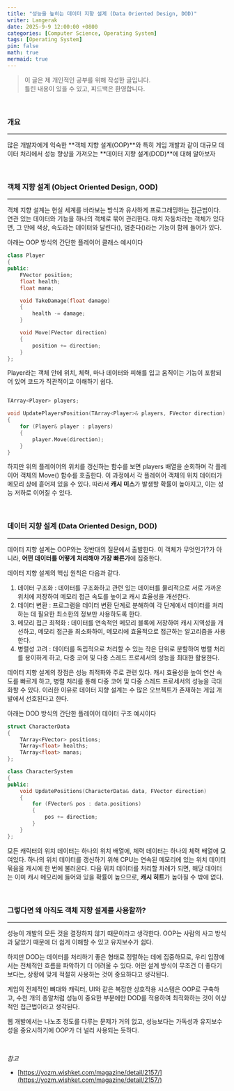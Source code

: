 ```yaml
---
title: "성능을 높히는 데이터 지향 설계 (Data Oriented Design, DOD)"
writer: Langerak
date: 2025-9-9 12:00:00 +0800
categories: [Computer Science, Operating System]
tags: [Operating System]
pin: false
math: true
mermaid: true
---
```


> 이 글은 제 개인적인 공부를 위해 작성한 글입니다.   
> 틀린 내용이 있을 수 있고, 피드백은 환영합니다.

<br/>

### 개요

---

많은 개발자에게 익숙한 **객체 지향 설계(OOP)**와 특히 게임 개발과 같이 대규모 데이터 처리에서 성능 향상을 가져오는 **데이터 지향 설계(DOD)**에 대해 알아보자

<br/>


### 객체 지향 설계 (Object Oriented Design, OOD)

---

객체 지향 설계는 현실 세계를 바라보는 방식과 유사하게 프로그래밍하는 접근법이다.
연관 있는 데이터와 기능을 하나의 객체로 묶어 관리한다.
마치 자동차라는 객체가 있다면, 그 안에 색상, 속도라는 데이터와 달린다(), 멈춘다()라는 기능이 함께 들어가 있다.

아래는 OOP 방식의 간단한 플레이어 클래스 예시이다

```c++
class Player
{
public:
    FVector position;
    float health;
    float mana;

    void TakeDamage(float damage)
    {
        health -= damage;
    }

    void Move(FVector direction)
    {
        position += direction;
    }
};
```

Player라는 객체 안에 위치, 체력, 마나 데이터와 피해를 입고 움직이는 기능이 포함되어 있어 코드가 직관적이고 이해하기 쉽다.

```c++

TArray<Player> players;

void UpdatePlayersPosition(TArray<Player>& players, FVector direction)
{
    for (Player& player : players)
    {
        player.Move(direction);
    }
}
```

하지만 위의 플레이어의 위치를 갱신하는 함수를 보면 players 배열을 순회하며 각 플레이어 객체의 Move() 함수를 호출한다.
이 과정에서 각 플레이어 객체의 위치 데이터가 메모리 상에 흩어져 있을 수 있다.
따라서 **캐시 미스**가 발생할 확률이 높아지고, 이는 성능 저하로 이어질 수 있다.

<br/>

### 데이터 지향 설계 (Data Oriented Design, DOD)

---

데이터 지향 설계는 OOP와는 정반대의 질문에서 출발한다.
이 객체가 무엇인가?가 아니라, **어떤 데이터를 어떻게 처리해야 가장 빠른가**에 집중한다.

데이터 지향 설계의 핵심 원칙은 다음과 같다.

1. 데이터 구조화 : 데이터를 구조화하고 관련 있는 데이터를 물리적으로 서로 가까운 위치에 저장하여 메모리 접근 속도를 높이고 캐시 효율성을 개선한다.
2. 데이터 변환 : 프로그램을 데이터 변환 단계로 분해하여 각 단계에서 데이터를 처리하는 데 필요한 최소한의 정보만 사용하도록 한다.
3. 메모리 접근 최적화 : 데이터를 연속적인 메모리 블록에 저장하여 캐시 지역성을 개선하고, 메모리 접근을 최소화하여, 메모리에 효율적으로 접근하는 알고리즘을 사용한다.
4. 병렬성 고려 : 데이터를 독립적으로 처리할 수 있는 작은 단위로 분할하여 병렬 처리를 용이하게 하고, 다중 코어 및 다중 스레드 프로세서의 성능을 최대한 활용한다.

데이터 지향 설계의 장점은 성능 최적화와 주로 관련 있다.
캐시 효율성을 높여 연산 속도를 빠르게 하고, 병렬 처리를 통해 다중 코어 및 다중 스레드 프로세서의 성능을 극대화할 수 있다.
이러한 이유로 데이터 지향 설계는 수 많은 오브젝트가 존재하는 게임 개발에서 선호된다고 한다.

아래는 DOD 방식의 간단한 플레이어 데이터 구조 예시이다

```c++
struct CharacterData
{
    TArray<FVector> positions;
    TArray<float> healths;
    TArray<float> manas;
};

class CharacterSystem
{
public:
    void UpdatePositions(CharacterData& data, FVector direction)
    {
        for (FVector& pos : data.positions)
        {
            pos += direction;
        }
    }
};
```

모든 캐릭터의 위치 데이터는 하나의 위치 배열에, 체력 데이터는 하나의 체력 배열에 모여있다.
하나의 위치 데이터를 갱신하기 위해 CPU는 연속된 메모리에 있는 위치 데이터 묶음을 캐시에 한 번에 불러온다.
다음 위치 데이터를 처리할 차례가 되면, 해당 데이터는 이미 캐시 메모리에 들어와 있을 확률이 높으므로, **캐시 히트**가 높아질 수 밖에 없다.

<br/>

### 그렇다면 왜 아직도 객체 지향 설계를 사용할까?

---

성능이 개발의 모든 것을 결정하지 않기 때문이라고 생각한다.
OOP는 사람의 사고 방식과 닮았기 때문에 더 쉽게 이해할 수 있고 유지보수가 쉽다.

하지만 DOD는 데이터를 처리하기 좋은 형태로 정렬하는 데에 집중하므로, 우리 입장에서는 전체적인 흐름을 파악하기 더 어려울 수 있다.
어떤 설계 방식이 무조건 더 좋다기 보다는, 상황에 맞게 적절히 사용하는 것이 중요하다고 생각된다.

게임의 전체적인 뼈대와 캐릭터, UI와 같은 복잡한 상호작용 시스템은 OOP로 구축하고, 수천 개의 총알처럼 성능이 중요한 부분에만 DOD를 적용하여 최적화하는 것이 이상적인 접근법이라고 생각된다.

웹 개발에서는 나노초 정도를 다루는 문제가 거의 없고, 성능보다는 가독성과 유지보수성을 중요시하기에 OOP가 더 널리 사용되는 듯하다.

<br/>

_참고_

- [https://yozm.wishket.com/magazine/detail/2157/](https://yozm.wishket.com/magazine/detail/2157/)
